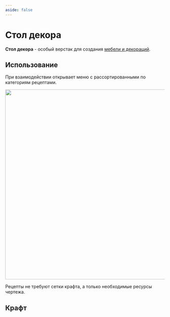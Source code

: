 ```yaml
---
aside: false
---
```


# Стол декора

<ItemCard>
<Card style="overflow: hidden;" class="m-0">
    <template #header>
        <Image alt="user header" src="/assets/bestiary/block/decor_table.png" width="40%"/>
    </template>
    <template #title>Стол декора</template>
    <template #content>
      <Divider />
      <h3>Получение:</h3>
      <ul>
      <li>Крафт</li>
      </ul>
      <Divider />
      <p>Текстура: bykkake747</p>
    </template>
</Card>
</ItemCard>

**Стол декора** - особый верстак для создания [мебели и декораций](../../gameplay/unique/decor.md).

## Использование

При взаимодействии открывает меню с рассортированными по категориям рецептами.

<Image src="/assets/bestiary/items/decor_table_menu.png" width="600" preview />

Рецепты не требуют сетки крафта, а только необходимые ресурсы чертежа.

## Крафт

<CraftingGrid
  :ingredients="gunpowderRecipe"
  :result="gunpowderResult"
/>

<script setup>

const gunpowderRecipe = [
  [
    {
      image: "https://minecraft.wiki/images/Blue_Dye_JE2_BE2.png?d8f99",
      name: "Синий краситель",
      link: "https://minecraft.wiki/w/Dye#Blue"
    },
    { 
      image: 'https://minecraft.wiki/images/Paper_JE2_BE2.png?9c3be', 
      name: 'Бумага',
      link: 'https://minecraft.wiki/w/Paper'
    },
    null,
  ],
  [
    { 
      image: 'https://minecraft.wiki/images/thumb/Mangrove_Planks_JE1_BE1.png/150px-Mangrove_Planks_JE1_BE1.png?7e1aa', 
      name: 'Мангровые доски',
      link: 'https://minecraft.wiki/w/Planks#Mangrove'
    },
    { 
      image: 'https://minecraft.wiki/images/thumb/Mangrove_Planks_JE1_BE1.png/150px-Mangrove_Planks_JE1_BE1.png?7e1aa', 
      name: 'Мангровые доски',
      link: 'https://minecraft.wiki/w/Planks#Mangrove'
    },
    null
  ],
  // Третья строка
  [
    { 
      image: 'https://minecraft.wiki/images/thumb/Mangrove_Planks_JE1_BE1.png/150px-Mangrove_Planks_JE1_BE1.png?7e1aa', 
      name: 'Мангровые доски',
      link: 'https://minecraft.wiki/w/Planks#Mangrove'
    },
    { 
      image: 'https://minecraft.wiki/images/thumb/Mangrove_Planks_JE1_BE1.png/150px-Mangrove_Planks_JE1_BE1.png?7e1aa', 
      name: 'Мангровые доски',
      link: 'https://minecraft.wiki/w/Planks#Mangrove'
    },
    null
  ],
]

const gunpowderResult = {
  image: '/assets/bestiary/block/decor_table.png',
  name: 'Стол декора',
  count: 1
}
</script>